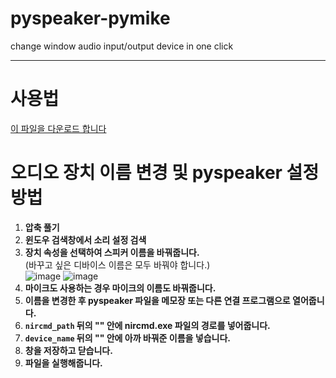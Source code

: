 # pyspeaker-pymike
change window audio input/output device in one click 
<hr> 
<h1>사용법</h1>

[이 파일을 다운로드 합니다](https://github.com/Gstars01/pyspeaker-pymike/blob/main/pychanger.zip)

# 오디오 장치 이름 변경 및 pyspeaker 설정 방법

1. **압축 풀기**
2. **윈도우 검색창에서 소리 설정 검색**
3. **장치 속성을 선택하여 스피커 이름을 바꿔줍니다.**  
   (바꾸고 싶은 디바이스 이름은 모두 바꿔야 합니다.)  
   ![image](https://github.com/user-attachments/assets/81b7fffd-57ff-48ce-96c9-b9b7e55c1fad)
   ![image](https://github.com/user-attachments/assets/a8ad469c-6b82-447d-b3e5-058914c7fbbc)
4. **마이크도 사용하는 경우 마이크의 이름도 바꿔줍니다.**
5. **이름을 변경한 후 pyspeaker 파일을 메모장 또는 다른 연결 프로그램으로 열어줍니다.**
6. **`nircmd_path` 뒤의 "" 안에 nircmd.exe 파일의 경로를 넣어줍니다.**
7. **`device_name` 뒤의 "" 안에 아까 바꿔준 이름을 넣습니다.**
8. **창을 저장하고 닫습니다.**
9. **파일을 실행해줍니다.**
